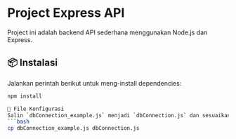 # Project Express API

Project ini adalah backend API sederhana menggunakan Node.js dan Express.

## 📦 Instalasi

Jalankan perintah berikut untuk meng-install dependencies:

```bash
npm install

📁 File Konfigurasi
Salin `dbConnection_example.js` menjadi `dbConnection.js` dan sesuaikan isinya:
```bash
cp dbConnection_example.js dbConnection.js
